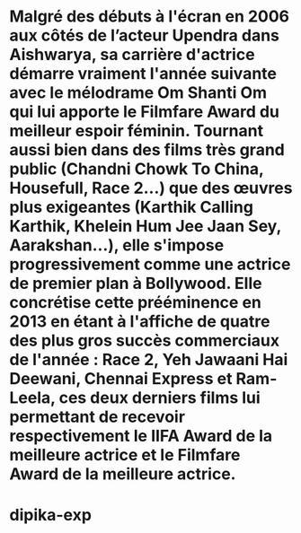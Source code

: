 #
# Malgré des débuts à l'écran en 2006 aux côtés de l’acteur Upendra dans Aishwarya, sa carrière d'actrice démarre vraiment l'année suivante avec le mélodrame Om Shanti Om qui lui apporte le Filmfare Award du meilleur espoir féminin. Tournant aussi bien dans des films très grand public (Chandni Chowk To China, Housefull, Race 2...) que des œuvres plus exigeantes (Karthik Calling Karthik, Khelein Hum Jee Jaan Sey, Aarakshan...), elle s'impose progressivement comme une actrice de premier plan à Bollywood. Elle concrétise cette prééminence en 2013 en étant à l'affiche de quatre des plus gros succès commerciaux de l'année : Race 2, Yeh Jawaani Hai Deewani, Chennai Express et Ram-Leela, ces deux derniers films lui permettant de recevoir respectivement le IIFA Award de la meilleure actrice et le Filmfare Award de la meilleure actrice.
# dipika-exp
